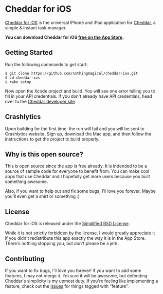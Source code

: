 # Cheddar for iOS

[Cheddar for iOS](http://cheddarapp.com/apps) is the universal iPhone and iPad application for [Cheddar](http://cheddarapp.com), a simple & instant task manager.

**You can download Cheddar for iOS [free on the App Store](http://itunes.apple.com/app/id524382948?partnerId=30&siteID=gCug0Bwa2R0).**


## Getting Started

Run the following commands to get start:

    $ git clone https://github.com/nothingmagical/cheddar-ios.git
    $ cd cheddar-ios
    $ rake setup

Now open the Xcode project and build. You will see one error telling you to fill in your API credentials. If you don't already have API credentials, head over to the [Cheddar developer site](http://cheddarapp.com/developer).

## Crashlytics 

Upon building for the first time, the run will fail and you will be sent to Crashlytics website. Sign up, download the Mac app, and then follow the instructions to get the project to build properly. 


## Why is this open source?

This is open source since the app is free already. It is indended to be a source of sample code for everyone to benefit from. You can make cool apps that use Cheddar and I hopefully get more users because you built something awesome.

Also, if you want to help out and fix some bugs, I'll love you forever. Maybe you'll even get a shirt or something :)


## License

Cheddar for iOS is released under the [Simplified BSD License](https://github.com/nothingmagical/cheddar-ios/blob/master/LICENSE).

While it is not strictly forbidden by the license, I would greatly appreciate it if you didn't redistribute this app exactly the way it is in the App Store. There's nothing stopping you, but don't please be a jerk.


## Contributing

If you want to fix bugs, I'll love you forever! If you want to add some features, I may not merge it. I'm sure it will be awesome, but defending Cheddar's simplicity is my upmost duty. If you're feeling like implementing a feature, check out the [issues](https://github.com/nothingmagical/cheddar-ios/issues) for things tagged with "feature".
